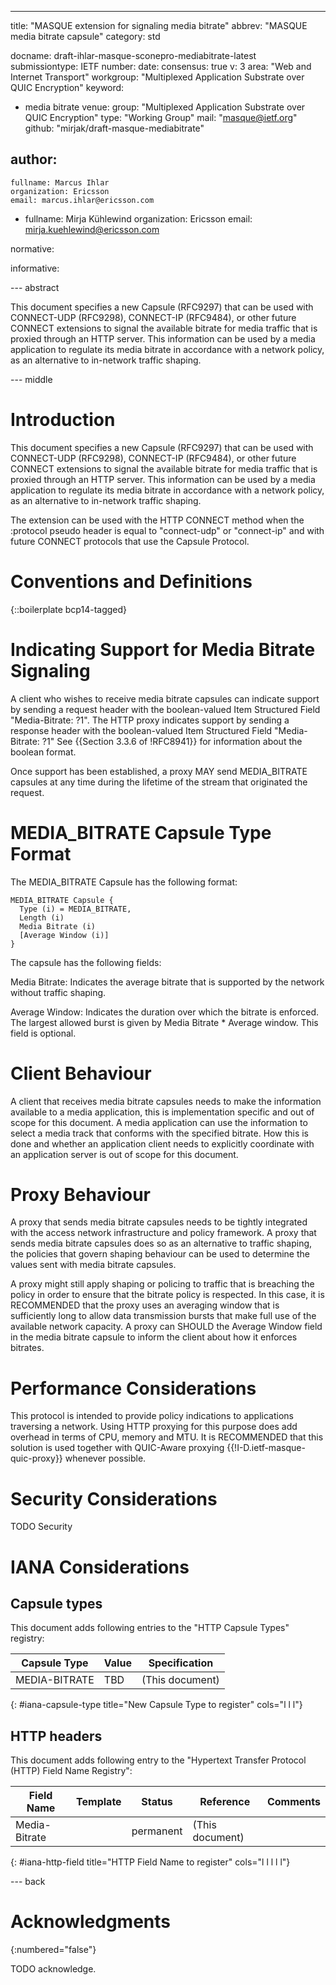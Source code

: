 ---
title: "MASQUE extension for signaling media bitrate"
abbrev: "MASQUE media bitrate capsule"
category: std

docname: draft-ihlar-masque-sconepro-mediabitrate-latest
submissiontype: IETF
number:
date:
consensus: true
v: 3
area: "Web and Internet Transport"
workgroup: "Multiplexed Application Substrate over QUIC Encryption"
keyword:
 - media bitrate
venue:
  group: "Multiplexed Application Substrate over QUIC Encryption"
  type: "Working Group"
  mail: "masque@ietf.org"
  github: "mirjak/draft-masque-mediabitrate"

author:
 -
    fullname: Marcus Ihlar
    organization: Ericsson
    email: marcus.ihlar@ericsson.com
 -
    fullname: Mirja Kühlewind
    organization: Ericsson
    email: mirja.kuehlewind@ericsson.com

normative:

informative:


--- abstract

This document specifies a new Capsule (RFC9297) that can be used with CONNECT-UDP (RFC9298), CONNECT-IP (RFC9484), or other future CONNECT extensions to signal the available
bitrate for media traffic that is proxied through an HTTP server.
This information can be used by a media application to regulate its media bitrate in accordance with a network policy, as an alternative to in-network traffic shaping.


--- middle

# Introduction

This document specifies a new Capsule (RFC9297) that can be used with CONNECT-UDP (RFC9298), CONNECT-IP (RFC9484), or other future CONNECT extensions to signal the available
bitrate for media traffic that is proxied through an HTTP server.
This information can be used by a media application to regulate its media bitrate in accordance with a network policy, as an alternative to in-network traffic shaping.

The extension can be used with the HTTP CONNECT method when the :protocol pseudo header is equal to "connect-udp" or "connect-ip" and with future CONNECT protocols that use the Capsule Protocol.

# Conventions and Definitions

{::boilerplate bcp14-tagged}

# Indicating Support for Media Bitrate Signaling

A client who wishes to receive media bitrate capsules can indicate support by sending a request header with
the boolean-valued Item Structured Field "Media-Bitrate: ?1".
The HTTP proxy indicates support by sending a response header with the boolean-valued Item Structured Field "Media-Bitrate: ?1"
See {{Section 3.3.6 of !RFC8941}} for information about the boolean format.

Once support has been established, a proxy MAY send MEDIA_BITRATE capsules at any time during the lifetime of the stream that originated the request.

# MEDIA_BITRATE Capsule Type Format

The MEDIA_BITRATE Capsule has the following format:

~~~
MEDIA_BITRATE Capsule {
  Type (i) = MEDIA_BITRATE,
  Length (i)
  Media Bitrate (i)
  [Average Window (i)]
}
~~~

The capsule has the following fields:

Media Bitrate: Indicates the average bitrate that is supported by the network without traffic shaping.

Average Window: Indicates the duration over which the bitrate is enforced. The largest allowed burst is given by Media Bitrate * Average window. This field is optional.

# Client Behaviour

A client that receives media bitrate capsules needs to make the information available to a media application, this is implementation specific and out of scope for this document.
A media application can use the information to select a media track that conforms with the specified bitrate. How this is done and whether an application client needs to explicitly
coordinate with an application server is out of scope for this document.

# Proxy Behaviour

A proxy that sends media bitrate capsules needs to be tightly integrated with the access network infrastructure and policy framework. A proxy that sends media bitrate capsules does
so as an alternative to traffic shaping, the policies that govern shaping behaviour can be used to determine the values sent with media bitrate capsules.

A proxy might still apply shaping or policing to traffic that is breaching the policy in order to ensure that the bitrate policy is respected. In this case, it is RECOMMENDED that the proxy uses an
averaging window that is sufficiently long to allow data transmission bursts that make full use of the available network capacity. A proxy can SHOULD the Average Window field in the
media bitrate capsule to inform the client about how it enforces bitrates.

# Performance Considerations

This protocol is intended to provide policy indications to applications traversing a network. Using HTTP proxying for this purpose does add overhead in terms of CPU, memory and MTU.
It is RECOMMENDED that this solution is used together with QUIC-Aware proxying {{!I-D.ietf-masque-quic-proxy}} whenever possible.

# Security Considerations

TODO Security


# IANA Considerations

## Capsule types

This document adds following entries to the "HTTP Capsule Types" registry:

| Capsule Type   | Value | Specification   |
| -------------- | ----- | --------------- |
| MEDIA-BITRATE  | TBD   | (This document) |
{: #iana-capsule-type title="New Capsule Type to register" cols="l l l"}

## HTTP headers

This document adds following entry to the "Hypertext Transfer Protocol (HTTP) Field Name Registry":

| Field Name     | Template | Status    | Reference       | Comments |
| -------------- | -------- | --------- | --------------- | -------- |
| Media-Bitrate  |          | permanent | (This document) |          |
{: #iana-http-field title="HTTP Field Name to register" cols="l l l l l"}

--- back

# Acknowledgments
{:numbered="false"}

TODO acknowledge.
